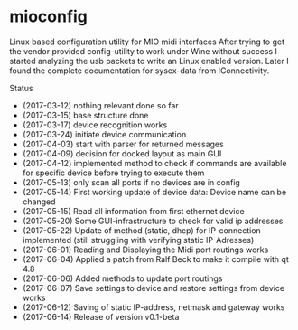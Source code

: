 # mioconfig
Linux based configuration utility for MIO midi interfaces
After trying to get the vendor provided config-utility to work under Wine without success I started analyzing the usb packets to write an Linux enabled version.
Later I found the complete documentation for sysex-data from IConnectivity.

Status
* (2017-03-12) nothing relevant done so far
* (2017-03-15) base structure done
* (2017-03-17) device recognition works
* (2017-03-24) initiate device communication
* (2017-04-03) start with parser for returned messages
* (2017-04-09) decision for docked layout as main GUI 
* (2017-04-12) implemented method to check if commands are available for specific device before trying to execute them
* (2017-05-13) only scan all ports if no devices are in config
* (2017-05-14) First working update of device data: Device name can be changed
* (2017-05-15) Read all information from first ethernet device
* (2017-05-20) Some GUI-infrastructure to check for valid ip addresses
* (2017-05-22) Update of method (static, dhcp) for IP-connection implemented (still struggling with verifying static IP-Adresses)
* (2017-06-01) Reading and Displaying the Midi port routings works
* (2017-06-04) Applied a patch from Ralf Beck to make it compile with qt 4.8
* (2017-06-06) Added methods to update port routings
* (2017-06-07) Save settings to device and restore settings from device works
* (2017-06-12) Saving of static IP-address, netmask and gateway works
* (2017-06-14) Release of version v0.1-beta
